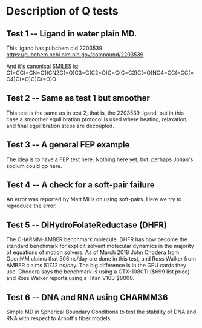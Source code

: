 Description of Q tests
======================

## Test 1 -- Ligand in water plain MD. ##

This ligand has pubchem cid 2203539:  
<https://pubchem.ncbi.nlm.nih.gov/compound/2203539>

And it's canonical SMILES is: 
C1=CC(=CN=C1)CN2C(=O)C3=C(C2=O)C=C(C=C3)C(=O)NC4=CC(=CC(=C4)C(=O)O)C(=O)O


## Test 2 -- Same as test 1 but smoother ##

This test is the same as in test 2, that is, the 2203539 ligand, but in this case a smoother equilibration protocol is used where heating, relaxation, and final equilibration steps are decoupled.


## Test 3 -- A general FEP example ##

The idea is to have a FEP test here. 
Nothing here yet, but, perhaps Johan's sodium could go here.


## Test 4 -- A check for a soft-pair failure ##

An error was reported by Matt Mills on using soft-pairs.
Here we try to reproduce the error.


## Test 5 -- DiHydroFolateReductase (DHFR) ##

The CHARMM-AMBER benchmark molecule. DHFR has now become the standard benchmark for explicit solvent molecular dynamics in the majority of equations of motion solvers.
As of March 2018 John Chodera from OpenMM claims that 506 ns/day are done in this test, and Ross Walker from AMBER claims 517.12 ns/day. The big difference is in the GPU cards they use. Chodera says the benchmark is using a GTX-1080Ti ($699 list price) and Ross Walker reports using a Titan V100 $8000.


## Test 6 -- DNA and RNA using CHARMM36 ##

Simple MD in Spherical Boundary Conditions to test the stability of DNA and RNA with respect to Arnott's fiber models.


